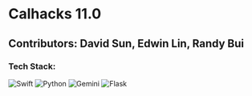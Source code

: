 # Calhacks 11.0 

## Contributors: David Sun, Edwin Lin, Randy Bui
### Tech Stack:

![Swift](https://img.shields.io/badge/Swift-gray?style=flat&logo=swift) ![Python](https://img.shields.io/badge/Python-gray?style=flat&logo=python)  ![Gemini](https://img.shields.io/badge/Gemini-gray?style=flat&logo=google) ![Flask](https://img.shields.io/badge/Flask-gray?style=flat&logo=flask)